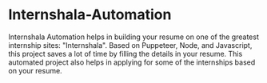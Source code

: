 # Internshala-Automation
Internshala Automation helps in building your resume on one of the greatest internship sites: "Internshala".
Based on Puppeteer, Node, and Javascript, this project saves a lot of time by filling the details in your resume.
This automated project also helps in applying for some of the internships based on your resume.

